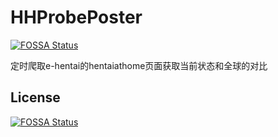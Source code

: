 # HHProbePoster
[![FOSSA Status](https://app.fossa.com/api/projects/git%2Bgithub.com%2FModerRAS%2FHHProbePoster.svg?type=shield)](https://app.fossa.com/projects/git%2Bgithub.com%2FModerRAS%2FHHProbePoster?ref=badge_shield)

定时爬取e-hentai的hentaiathome页面获取当前状态和全球的对比


## License
[![FOSSA Status](https://app.fossa.com/api/projects/git%2Bgithub.com%2FModerRAS%2FHHProbePoster.svg?type=large)](https://app.fossa.com/projects/git%2Bgithub.com%2FModerRAS%2FHHProbePoster?ref=badge_large)